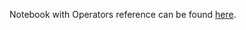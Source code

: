Notebook with Operators reference can be found [here](https://github.com/rmotr-curriculum/base-python-curriculum/blob/master/unit-3-operators/lesson-1-intro-to-operators/Intro%20to%20Operators.ipynb).
